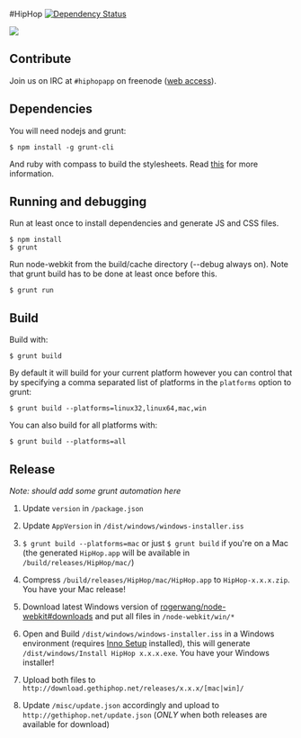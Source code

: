 #HipHop [![Dependency Status](https://david-dm.org/hiphopapp/hiphop.svg?theme=shields.io)](https://david-dm.org/hiphopapp/hiphop)

![](http://gethiphop.net/images/screenshot.png)

## Contribute

Join us on IRC at `#hiphopapp` on freenode ([web access](http://webchat.freenode.net/?channels=hiphopapp)).

## Dependencies

You will need nodejs and grunt:

    $ npm install -g grunt-cli

And ruby with compass to build the stylesheets. Read [this](http://thesassway.com/beginner/getting-started-with-sass-and-compass) for more information.

## Running and debugging

Run at least once to install dependencies and generate JS and CSS files.

    $ npm install
    $ grunt

Run node-webkit from the build/cache directory (--debug always on). Note that grunt build has to be done at least once before this.

    $ grunt run

## Build

Build with:

    $ grunt build

By default it will build for your current platform however you can control that
by specifying a comma separated list of platforms in the `platforms` option to
grunt:

    $ grunt build --platforms=linux32,linux64,mac,win

You can also build for all platforms with:

    $ grunt build --platforms=all

## Release

_Note: should add some grunt automation here_

1. Update `version` in `/package.json`

2. Update `AppVersion` in `/dist/windows/windows-installer.iss`

3. `$ grunt build --platforms=mac` or just `$ grunt build` if you're on a Mac (the generated `HipHop.app` will be available in `/build/releases/HipHop/mac/`)

4. Compress `/build/releases/HipHop/mac/HipHop.app` to `HipHop-x.x.x.zip`. You have your Mac release!

5. Download latest Windows version of [rogerwang/node-webkit#downloads](https://github.com/rogerwang/node-webkit#downloads) and put all files in `/node-webkit/win/*`

6. Open and Build `/dist/windows/windows-installer.iss` in a Windows environment (requires [Inno Setup](http://www.jrsoftware.org/isdl.php#stable) installed), this will generate `/dist/windows/Install HipHop x.x.x.exe`. You have your Windows installer!

7. Upload both files to `http://download.gethiphop.net/releases/x.x.x/[mac|win]/`

8. Update `/misc/update.json` accordingly and upload to `http://gethiphop.net/update.json` (*ONLY* when both releases are available for download)
